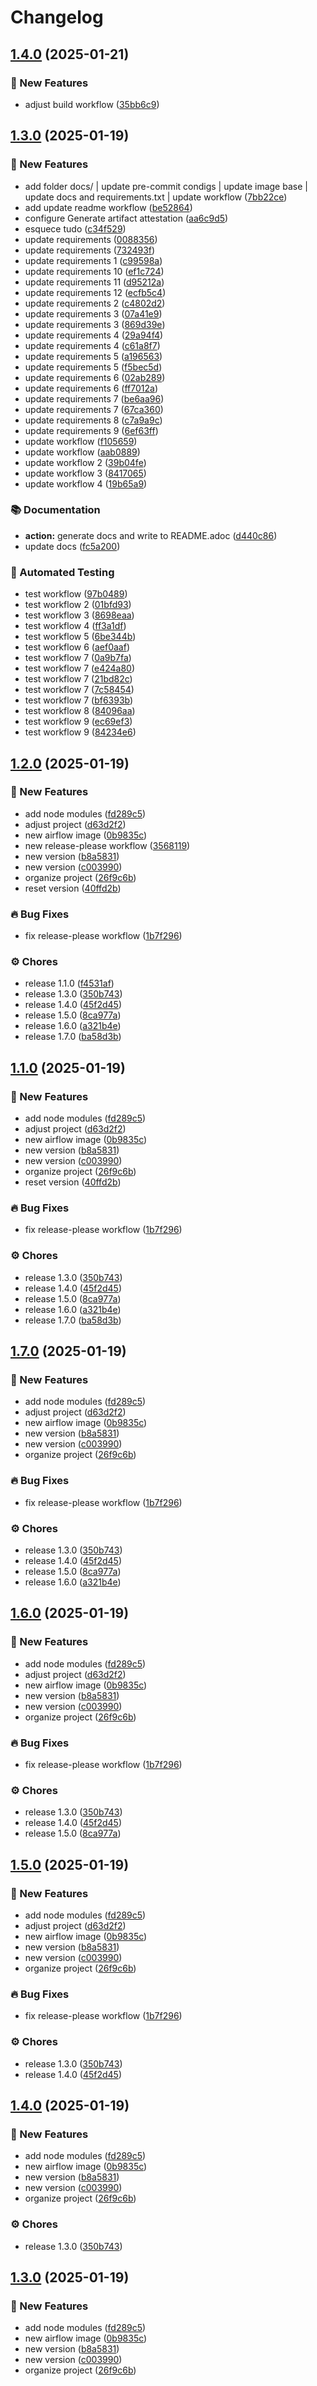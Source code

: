# Changelog

## [1.4.0](https://github.com/GersonRS/airflow/compare/v1.3.0...v1.4.0) (2025-01-21)


### 🚀 New Features

* adjust build workflow ([35bb6c9](https://github.com/GersonRS/airflow/commit/35bb6c9fb4a2b80c11179c392aee1973f675accc))

## [1.3.0](https://github.com/GersonRS/airflow/compare/v1.2.0...v1.3.0) (2025-01-19)


### 🚀 New Features

* add folder docs/ | update pre-commit condigs | update image base | update docs and requirements.txt | update workflow ([7bb22ce](https://github.com/GersonRS/airflow/commit/7bb22cea43de96be837a9fc5dab9098aaa15ffdc))
* add update readme workflow ([be52864](https://github.com/GersonRS/airflow/commit/be528645a631fa7f5b67430fd0ecf3e49fa39ce1))
* configure Generate artifact attestation ([aa6c9d5](https://github.com/GersonRS/airflow/commit/aa6c9d5d3d1e5237ebe0aa5d16459a8bb93a4eac))
* esquece tudo ([c34f529](https://github.com/GersonRS/airflow/commit/c34f529d68cf2b6dbc7114e3f213483eac286d90))
* update requirements ([0088356](https://github.com/GersonRS/airflow/commit/0088356f1d582c302129783a744851abe8c825d4))
* update requirements ([732493f](https://github.com/GersonRS/airflow/commit/732493f5239c742645d52fb9a23ad784881d9a90))
* update requirements 1 ([c99598a](https://github.com/GersonRS/airflow/commit/c99598a3738bc92e40d4c568a6dea3344963b97e))
* update requirements 10 ([ef1c724](https://github.com/GersonRS/airflow/commit/ef1c7242f5cc9de749f03db6f0eb3fe109998433))
* update requirements 11 ([d95212a](https://github.com/GersonRS/airflow/commit/d95212a7f68b9583f17683506e2679d66cb95520))
* update requirements 12 ([ecfb5c4](https://github.com/GersonRS/airflow/commit/ecfb5c409d39bc4685e2f908d29e80d7cb025fe6))
* update requirements 2 ([c4802d2](https://github.com/GersonRS/airflow/commit/c4802d2dce5ceef6839be2dbadf82b22c29e50cb))
* update requirements 3 ([07a41e9](https://github.com/GersonRS/airflow/commit/07a41e9c4dab86c3b1524a54d56993b8b829370b))
* update requirements 3 ([869d39e](https://github.com/GersonRS/airflow/commit/869d39e32b1a1a2b4d6fe4ad4fec5f9fd3757a3e))
* update requirements 4 ([29a94f4](https://github.com/GersonRS/airflow/commit/29a94f4400e5add18b11bffd1d13211681e48f3e))
* update requirements 4 ([c61a8f7](https://github.com/GersonRS/airflow/commit/c61a8f7b8284c61d7b1968ed13be5f7529aec58a))
* update requirements 5 ([a196563](https://github.com/GersonRS/airflow/commit/a196563d4d067aed9afc6360d60a0b16b501c9f6))
* update requirements 5 ([f5bec5d](https://github.com/GersonRS/airflow/commit/f5bec5d13e2dabfa9bca2416eb3dc9b244b65ae2))
* update requirements 6 ([02ab289](https://github.com/GersonRS/airflow/commit/02ab289ae7f68fa265d917950348885195c7ca8e))
* update requirements 6 ([ff7012a](https://github.com/GersonRS/airflow/commit/ff7012aa0c5dad587162497909a4c16d98688243))
* update requirements 7 ([be6aa96](https://github.com/GersonRS/airflow/commit/be6aa96ce7b7e7e3b1c11a6b021e4a3505197966))
* update requirements 7 ([67ca360](https://github.com/GersonRS/airflow/commit/67ca360970bfb8caa8801ff1aad9c4e149d2e6e1))
* update requirements 8 ([c7a9a9c](https://github.com/GersonRS/airflow/commit/c7a9a9c28a0b1555348a7e5017823c3cbebacdc7))
* update requirements 9 ([6ef63ff](https://github.com/GersonRS/airflow/commit/6ef63ff11040a4ef16cdf3224a5cf775cdf3eb8c))
* update workflow ([f105659](https://github.com/GersonRS/airflow/commit/f1056598a6917065867850c1e3ff638d5954988c))
* update workflow ([aab0889](https://github.com/GersonRS/airflow/commit/aab0889b3390ea65062a698e6628e82b10d71723))
* update workflow 2 ([39b04fe](https://github.com/GersonRS/airflow/commit/39b04fe2a4e375486385fb63c5769b9b49938211))
* update workflow 3 ([8417065](https://github.com/GersonRS/airflow/commit/841706573d521a8ccfbff9e4592c9a75874b3bed))
* update workflow 4 ([19b65a9](https://github.com/GersonRS/airflow/commit/19b65a9a4d398e37f12e775d054a643e8b5f593c))


### 📚 Documentation

* **action:** generate docs and write to README.adoc ([d440c86](https://github.com/GersonRS/airflow/commit/d440c8624bc4b4efe453c445cf1071e4d1e0c229))
* update docs ([fc5a200](https://github.com/GersonRS/airflow/commit/fc5a200cca304fdea15705aaac48aed9f00c0481))


### 🧪 Automated Testing

* test workflow ([97b0489](https://github.com/GersonRS/airflow/commit/97b04893326044ccb491b7a05eacb4ab5bc2b32b))
* test workflow 2 ([01bfd93](https://github.com/GersonRS/airflow/commit/01bfd9387f62986561d38289048bbea3d96765ef))
* test workflow 3 ([8698eaa](https://github.com/GersonRS/airflow/commit/8698eaaf0266f2ec7adbf7ce63adba8f4fd4e669))
* test workflow 4 ([ff3a1df](https://github.com/GersonRS/airflow/commit/ff3a1dfdc5d203980856ab81084ef3265fb2d0b4))
* test workflow 5 ([6be344b](https://github.com/GersonRS/airflow/commit/6be344b823238309aafcffa37ec6cdec8a2baf69))
* test workflow 6 ([aef0aaf](https://github.com/GersonRS/airflow/commit/aef0aaf99c219f4e6b5d24042369f6bf814e1880))
* test workflow 7 ([0a9b7fa](https://github.com/GersonRS/airflow/commit/0a9b7fab275051ac3e4b2063c5649ed2b3c73c1c))
* test workflow 7 ([e424a80](https://github.com/GersonRS/airflow/commit/e424a808c41d712c2c20645c8eecdf33c672ec1a))
* test workflow 7 ([21bd82c](https://github.com/GersonRS/airflow/commit/21bd82cac377899661663542eee18b6b2b692afc))
* test workflow 7 ([7c58454](https://github.com/GersonRS/airflow/commit/7c584549cc75a099c4e4ad3bb6d0a308c13ba1a9))
* test workflow 7 ([bf6393b](https://github.com/GersonRS/airflow/commit/bf6393bfbdb78588d0ac9e1a6265f928d047aabc))
* test workflow 8 ([84096aa](https://github.com/GersonRS/airflow/commit/84096aad0db1556d765c0e7ea8672df0a42db4e3))
* test workflow 9 ([ec69ef3](https://github.com/GersonRS/airflow/commit/ec69ef3d018a597a6e8293a318020ce0632a96ee))
* test workflow 9 ([84234e6](https://github.com/GersonRS/airflow/commit/84234e6b5ab0a2a602b9d6557048dd4973bdcc2d))

## [1.2.0](https://github.com/GersonRS/airflow/compare/v1.1.0...v1.2.0) (2025-01-19)


### 🚀 New Features

* add node modules ([fd289c5](https://github.com/GersonRS/airflow/commit/fd289c53536beca773f93c778301210fe0b4fb34))
* adjust project ([d63d2f2](https://github.com/GersonRS/airflow/commit/d63d2f23dbd494ed5ea1a6903b760ccbf63e8ba1))
* new airflow image ([0b9835c](https://github.com/GersonRS/airflow/commit/0b9835cab2223933eee718a47876a0cdf930d1fd))
* new release-please workflow ([3568119](https://github.com/GersonRS/airflow/commit/35681197637c46f392d72aec930f42aa4b616baf))
* new version ([b8a5831](https://github.com/GersonRS/airflow/commit/b8a58314979d7a1f38c8f0c96bad3dd2ea14811f))
* new version ([c003990](https://github.com/GersonRS/airflow/commit/c00399057e12ef10b865bd475f8c1e5a9e77512c))
* organize project ([26f9c6b](https://github.com/GersonRS/airflow/commit/26f9c6b290e59ae61051bece7120964e79d6cc82))
* reset version ([40ffd2b](https://github.com/GersonRS/airflow/commit/40ffd2b89f108445d9fe3aea8ddb284ca2ac2d8e))


### 🔥 Bug Fixes

* fix release-please workflow ([1b7f296](https://github.com/GersonRS/airflow/commit/1b7f296e8522174af724e5bca15a6d2ee8413bdf))


### ⚙️ Chores

* release 1.1.0 ([f4531af](https://github.com/GersonRS/airflow/commit/f4531af2b5c1cea3c02cca3a41de039f64384a0a))
* release 1.3.0 ([350b743](https://github.com/GersonRS/airflow/commit/350b743cc567cdcdd368ff85a5d34800d83f71ec))
* release 1.4.0 ([45f2d45](https://github.com/GersonRS/airflow/commit/45f2d4583cf959f0b06121a5c38b922fcaa04eaf))
* release 1.5.0 ([8ca977a](https://github.com/GersonRS/airflow/commit/8ca977a2300a3db0f103362416483ec56291f55f))
* release 1.6.0 ([a321b4e](https://github.com/GersonRS/airflow/commit/a321b4e9b962858ababda034bbcb96887c8878f4))
* release 1.7.0 ([ba58d3b](https://github.com/GersonRS/airflow/commit/ba58d3bcafc5e9d12792a48a55e768fcccd9f578))

## [1.1.0](https://github.com/GersonRS/airflow/compare/v1.0.0...v1.1.0) (2025-01-19)


### 🚀 New Features

* add node modules ([fd289c5](https://github.com/GersonRS/airflow/commit/fd289c53536beca773f93c778301210fe0b4fb34))
* adjust project ([d63d2f2](https://github.com/GersonRS/airflow/commit/d63d2f23dbd494ed5ea1a6903b760ccbf63e8ba1))
* new airflow image ([0b9835c](https://github.com/GersonRS/airflow/commit/0b9835cab2223933eee718a47876a0cdf930d1fd))
* new version ([b8a5831](https://github.com/GersonRS/airflow/commit/b8a58314979d7a1f38c8f0c96bad3dd2ea14811f))
* new version ([c003990](https://github.com/GersonRS/airflow/commit/c00399057e12ef10b865bd475f8c1e5a9e77512c))
* organize project ([26f9c6b](https://github.com/GersonRS/airflow/commit/26f9c6b290e59ae61051bece7120964e79d6cc82))
* reset version ([40ffd2b](https://github.com/GersonRS/airflow/commit/40ffd2b89f108445d9fe3aea8ddb284ca2ac2d8e))


### 🔥 Bug Fixes

* fix release-please workflow ([1b7f296](https://github.com/GersonRS/airflow/commit/1b7f296e8522174af724e5bca15a6d2ee8413bdf))


### ⚙️ Chores

* release 1.3.0 ([350b743](https://github.com/GersonRS/airflow/commit/350b743cc567cdcdd368ff85a5d34800d83f71ec))
* release 1.4.0 ([45f2d45](https://github.com/GersonRS/airflow/commit/45f2d4583cf959f0b06121a5c38b922fcaa04eaf))
* release 1.5.0 ([8ca977a](https://github.com/GersonRS/airflow/commit/8ca977a2300a3db0f103362416483ec56291f55f))
* release 1.6.0 ([a321b4e](https://github.com/GersonRS/airflow/commit/a321b4e9b962858ababda034bbcb96887c8878f4))
* release 1.7.0 ([ba58d3b](https://github.com/GersonRS/airflow/commit/ba58d3bcafc5e9d12792a48a55e768fcccd9f578))

## [1.7.0](https://github.com/GersonRS/airflow/compare/v1.6.0...v1.7.0) (2025-01-19)


### 🚀 New Features

* add node modules ([fd289c5](https://github.com/GersonRS/airflow/commit/fd289c53536beca773f93c778301210fe0b4fb34))
* adjust project ([d63d2f2](https://github.com/GersonRS/airflow/commit/d63d2f23dbd494ed5ea1a6903b760ccbf63e8ba1))
* new airflow image ([0b9835c](https://github.com/GersonRS/airflow/commit/0b9835cab2223933eee718a47876a0cdf930d1fd))
* new version ([b8a5831](https://github.com/GersonRS/airflow/commit/b8a58314979d7a1f38c8f0c96bad3dd2ea14811f))
* new version ([c003990](https://github.com/GersonRS/airflow/commit/c00399057e12ef10b865bd475f8c1e5a9e77512c))
* organize project ([26f9c6b](https://github.com/GersonRS/airflow/commit/26f9c6b290e59ae61051bece7120964e79d6cc82))


### 🔥 Bug Fixes

* fix release-please workflow ([1b7f296](https://github.com/GersonRS/airflow/commit/1b7f296e8522174af724e5bca15a6d2ee8413bdf))


### ⚙️ Chores

* release 1.3.0 ([350b743](https://github.com/GersonRS/airflow/commit/350b743cc567cdcdd368ff85a5d34800d83f71ec))
* release 1.4.0 ([45f2d45](https://github.com/GersonRS/airflow/commit/45f2d4583cf959f0b06121a5c38b922fcaa04eaf))
* release 1.5.0 ([8ca977a](https://github.com/GersonRS/airflow/commit/8ca977a2300a3db0f103362416483ec56291f55f))
* release 1.6.0 ([a321b4e](https://github.com/GersonRS/airflow/commit/a321b4e9b962858ababda034bbcb96887c8878f4))

## [1.6.0](https://github.com/GersonRS/airflow/compare/v1.5.0...v1.6.0) (2025-01-19)


### 🚀 New Features

* add node modules ([fd289c5](https://github.com/GersonRS/airflow/commit/fd289c53536beca773f93c778301210fe0b4fb34))
* adjust project ([d63d2f2](https://github.com/GersonRS/airflow/commit/d63d2f23dbd494ed5ea1a6903b760ccbf63e8ba1))
* new airflow image ([0b9835c](https://github.com/GersonRS/airflow/commit/0b9835cab2223933eee718a47876a0cdf930d1fd))
* new version ([b8a5831](https://github.com/GersonRS/airflow/commit/b8a58314979d7a1f38c8f0c96bad3dd2ea14811f))
* new version ([c003990](https://github.com/GersonRS/airflow/commit/c00399057e12ef10b865bd475f8c1e5a9e77512c))
* organize project ([26f9c6b](https://github.com/GersonRS/airflow/commit/26f9c6b290e59ae61051bece7120964e79d6cc82))


### 🔥 Bug Fixes

* fix release-please workflow ([1b7f296](https://github.com/GersonRS/airflow/commit/1b7f296e8522174af724e5bca15a6d2ee8413bdf))


### ⚙️ Chores

* release 1.3.0 ([350b743](https://github.com/GersonRS/airflow/commit/350b743cc567cdcdd368ff85a5d34800d83f71ec))
* release 1.4.0 ([45f2d45](https://github.com/GersonRS/airflow/commit/45f2d4583cf959f0b06121a5c38b922fcaa04eaf))
* release 1.5.0 ([8ca977a](https://github.com/GersonRS/airflow/commit/8ca977a2300a3db0f103362416483ec56291f55f))

## [1.5.0](https://github.com/GersonRS/airflow/compare/v1.4.0...v1.5.0) (2025-01-19)


### 🚀 New Features

* add node modules ([fd289c5](https://github.com/GersonRS/airflow/commit/fd289c53536beca773f93c778301210fe0b4fb34))
* adjust project ([d63d2f2](https://github.com/GersonRS/airflow/commit/d63d2f23dbd494ed5ea1a6903b760ccbf63e8ba1))
* new airflow image ([0b9835c](https://github.com/GersonRS/airflow/commit/0b9835cab2223933eee718a47876a0cdf930d1fd))
* new version ([b8a5831](https://github.com/GersonRS/airflow/commit/b8a58314979d7a1f38c8f0c96bad3dd2ea14811f))
* new version ([c003990](https://github.com/GersonRS/airflow/commit/c00399057e12ef10b865bd475f8c1e5a9e77512c))
* organize project ([26f9c6b](https://github.com/GersonRS/airflow/commit/26f9c6b290e59ae61051bece7120964e79d6cc82))


### 🔥 Bug Fixes

* fix release-please workflow ([1b7f296](https://github.com/GersonRS/airflow/commit/1b7f296e8522174af724e5bca15a6d2ee8413bdf))


### ⚙️ Chores

* release 1.3.0 ([350b743](https://github.com/GersonRS/airflow/commit/350b743cc567cdcdd368ff85a5d34800d83f71ec))
* release 1.4.0 ([45f2d45](https://github.com/GersonRS/airflow/commit/45f2d4583cf959f0b06121a5c38b922fcaa04eaf))

## [1.4.0](https://github.com/GersonRS/airflow/compare/v1.3.0...v1.4.0) (2025-01-19)


### 🚀 New Features

* add node modules ([fd289c5](https://github.com/GersonRS/airflow/commit/fd289c53536beca773f93c778301210fe0b4fb34))
* new airflow image ([0b9835c](https://github.com/GersonRS/airflow/commit/0b9835cab2223933eee718a47876a0cdf930d1fd))
* new version ([b8a5831](https://github.com/GersonRS/airflow/commit/b8a58314979d7a1f38c8f0c96bad3dd2ea14811f))
* new version ([c003990](https://github.com/GersonRS/airflow/commit/c00399057e12ef10b865bd475f8c1e5a9e77512c))
* organize project ([26f9c6b](https://github.com/GersonRS/airflow/commit/26f9c6b290e59ae61051bece7120964e79d6cc82))


### ⚙️ Chores

* release 1.3.0 ([350b743](https://github.com/GersonRS/airflow/commit/350b743cc567cdcdd368ff85a5d34800d83f71ec))

## [1.3.0](https://github.com/GersonRS/airflow/compare/v1.2.0...v1.3.0) (2025-01-19)


### 🚀 New Features

* add node modules ([fd289c5](https://github.com/GersonRS/airflow/commit/fd289c53536beca773f93c778301210fe0b4fb34))
* new airflow image ([0b9835c](https://github.com/GersonRS/airflow/commit/0b9835cab2223933eee718a47876a0cdf930d1fd))
* new version ([b8a5831](https://github.com/GersonRS/airflow/commit/b8a58314979d7a1f38c8f0c96bad3dd2ea14811f))
* new version ([c003990](https://github.com/GersonRS/airflow/commit/c00399057e12ef10b865bd475f8c1e5a9e77512c))
* organize project ([26f9c6b](https://github.com/GersonRS/airflow/commit/26f9c6b290e59ae61051bece7120964e79d6cc82))
